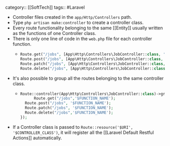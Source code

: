 category:: [[SoftTech]]
tags:: #Laravel

- Controller files created in the `app/Http/Controllers` path.
- Type `php artisan make:controller` to create a controller class.
- Every route functionality belonging to the same [[Entity]] usually written as the functions of one Controller class.
- There is only one line of code in the `web.php` file for each controller function.
	- ```php
	  Route.get("/jobs", [App\Http\Controllers\JobController::class, '$FUNCTION_NAME']);
	  Route.post("/jobs", [App\Http\Controllers\JobController::class, '$FUNCTION_NAME']);
	  Route.patch("/jobs", [App\Http\Controllers\JobController::class, '$FUNCTION_NAME']);
	  Route.delete("/jobs", [App\Http\Controllers\JobController::class, '$FUNCTION_NAME']);
	  ```
- It's also possible to group all the routes belonging to the same controller class.
	- ```php
	  Route::controller(App\Http\Controllers\JobController::class)->group(function(){
	    	Route.get("/jobs",'$FUNCTION_NAME');
	  	Route.post("/jobs", '$FUNCTION_NAME');
	  	Route.patch("/jobs", '$FUNCTION_NAME');
	  	Route.delete("/jobs",'$FUNCTION_NAME');
	  });
	  ```
- If a Controller class is passed to `Route::resource('$URI', '$CONTROLLER_CLASS')`, it will register all the [[Laravel Default Restful Actions]] automatically.